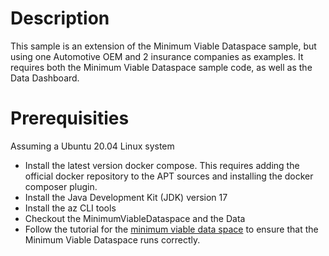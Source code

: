 # Description

This sample is an extension of the Minimum Viable Dataspace sample, but using one Automotive OEM and 2 insurance companies as examples.
It requires both the Minimum Viable Dataspace sample code, as well as the Data Dashboard.

# Prerequisities

Assuming a Ubuntu 20.04 Linux system

* Install the latest version docker compose. This requires adding the official docker repository to the APT sources and installing the docker composer plugin.
* Install the Java Development Kit (JDK) version 17
* Install the az CLI tools
* Checkout the MinimumViableDataspace and the Data
* Follow the tutorial for the [minimum viable data space](https://github.com/eclipse-edc/MinimumViableDataspace) to ensure that the Minimum Viable Dataspace runs correctly.
